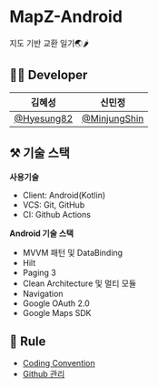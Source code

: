 # MapZ-Android
지도 기반 교환 일기🌏🌶
## 🙋‍♀️ Developer
|김혜성|신민정|
|:---:|:---:|
|[@Hyesung82](https://github.com/Hyesung82)|[@MinjungShin](https://github.com/MinjungShin)|

## ⚒️ 기술 스택
<b>사용기술</b>
- Client: Android(Kotlin)
- VCS: Git, GitHub
- CI: Github Actions

<b>Android 기술 스택</b>
- MVVM 패턴 및 DataBinding
- Hilt
- Paging 3
- Clean Architecture 및 멀티 모듈
- Navigation
- Google OAuth 2.0
- Google Maps SDK

## 📏 Rule
- [Coding Convention](https://github.com/CheoCharm/MapZ-Android/wiki/Coding-Convention)
- [Github 관리](https://github.com/CheoCharm/MapZ-Android/wiki/Github-관리)

